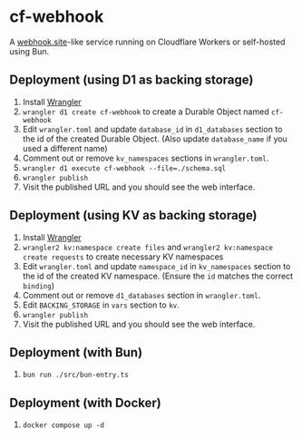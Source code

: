 # cf-webhook

A [webhook.site](https://webhook.site/)-like service running on Cloudflare Workers or self-hosted using Bun.

## Deployment (using D1 as backing storage)

1. Install [Wrangler](https://developers.cloudflare.com/workers/wrangler/install-and-update/)
2. `wrangler d1 create cf-webhook` to create a Durable Object named `cf-webhook`
3. Edit `wrangler.toml` and update `database_id` in `d1_databases` section to the id of the created Durable Object. (Also update `database_name` if you used a different name)
4. Comment out or remove `kv_namespaces` sections in `wrangler.toml`.
5. `wrangler d1 execute cf-webhook --file=./schema.sql`
6. `wrangler publish`
7. Visit the published URL and you should see the web interface.

## Deployment (using KV as backing storage)

1. Install [Wrangler](https://developers.cloudflare.com/workers/wrangler/install-and-update/)
2. `wrangler2 kv:namespace create files` and `wrangler2 kv:namespace create requests` to create necessary KV namespaces
3. Edit `wrangler.toml` and update `namespace_id` in `kv_namespaces` section to the id of the created KV namespace. (Ensure the `id` matches the correct `binding`)
4. Comment out or remove `d1_databases` section in `wrangler.toml`.
5. Edit `BACKING_STORAGE` in `vars` section to `kv`.
6. `wrangler publish`
7. Visit the published URL and you should see the web interface.

## Deployment (with Bun)

1. `bun run ./src/bun-entry.ts`

## Deployment (with Docker)

1. `docker compose up -d`
